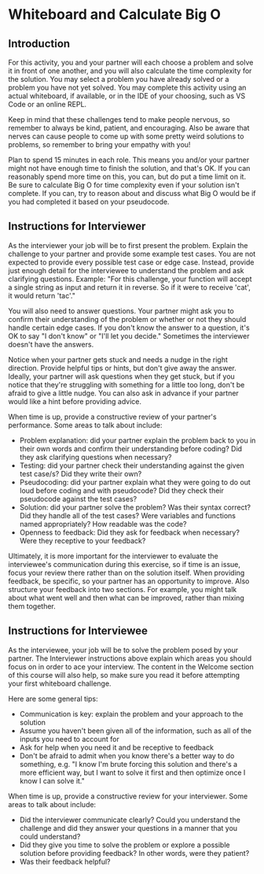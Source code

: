 # Whiteboard and Calculate Big O

## Introduction

For this activity, you and your partner will each choose a problem and solve it
in front of one another, and you will also calculate the time complexity for the
solution. You may select a problem you have already solved or a problem you have
not yet solved. You may complete this activity using an actual whiteboard, if
available, or in the IDE of your choosing, such as VS Code or an online REPL.

Keep in mind that these challenges tend to make people nervous, so remember to
always be kind, patient, and encouraging. Also be aware that nerves can cause
people to come up with some pretty weird solutions to problems, so remember to
bring your empathy with you!

Plan to spend 15 minutes in each role. This means you and/or your partner might
not have enough time to finish the solution, and that's OK. If you can
reasonably spend more time on this, you can, but do put a time limit on it. Be
sure to calculate Big O for time complexity even if your solution isn't
complete. If you can, try to reason about and discuss what Big O would be if you
had completed it based on your pseudocode.

## Instructions for Interviewer

As the interviewer your job will be to first present the problem. Explain the
challenge to your partner and provide some example test cases. You are not
expected to provide every possible test case or edge case. Instead, provide just
enough detail for the interviewee to understand the problem and ask clarifying
questions. Example: "For this challenge, your function will accept a single
string as input and return it in reverse. So if it were to receive 'cat', it
would return 'tac'."

You will also need to answer questions. Your partner might ask you to confirm
their understanding of the problem or whether or not they should handle certain
edge cases. If you don't know the answer to a question, it's OK to say "I don't
know" or "I'll let you decide." Sometimes the interviewer doesn't have the
answers.

Notice when your partner gets stuck and needs a nudge in the right direction.
Provide helpful tips or hints, but don't give away the answer. Ideally, your
partner will ask questions when they get stuck, but if you notice that they're
struggling with something for a little too long, don't be afraid to give a
little nudge. You can also ask in advance if your partner would like a hint
before providing advice.

When time is up, provide a constructive review of your partner's performance.
Some areas to talk about include:

- Problem explanation: did your partner explain the problem back to you in their
  own words and confirm their understanding before coding? Did they ask
  clarifying questions when necessary?
- Testing: did your partner check their understanding against the given test
  case/s? Did they write their own?
- Pseudocoding: did your partner explain what they were going to do out loud
  before coding and with pseudocode? Did they check their pseudocode against the
  test cases?
- Solution: did your partner solve the problem? Was their syntax correct? Did
  they handle all of the test cases? Were variables and functions named
  appropriately? How readable was the code?
- Openness to feedback: Did they ask for feedback when necessary? Were they
  receptive to your feedback?

Ultimately, it is more important for the interviewer to evaluate the
interviewee's communication during this exercise, so if time is an issue, focus
your review there rather than on the solution itself. When providing feedback,
be specific, so your partner has an opportunity to improve. Also structure your
feedback into two sections. For example, you might talk about what went well and
then what can be improved, rather than mixing them together.

## Instructions for Interviewee

As the interviewee, your job will be to solve the problem posed by your partner.
The Interviewer instructions above explain which areas you should focus on in
order to ace your interview. The content in the Welcome section of this course
will also help, so make sure you read it before attempting your first whiteboard
challenge.

Here are some general tips:

- Communication is key: explain the problem and your approach to the solution
- Assume you haven't been given all of the information, such as all of the
  inputs you need to account for
- Ask for help when you need it and be receptive to feedback
- Don't be afraid to admit when you know there's a better way to do something,
  e.g. "I know I'm brute forcing this solution and there's a more efficient way,
  but I want to solve it first and then optimize once I know I can solve it."

When time is up, provide a constructive review for your interviewer. Some areas
to talk about include:

- Did the interviewer communicate clearly? Could you understand the challenge
  and did they answer your questions in a manner that you could understand?
- Did they give you time to solve the problem or explore a possible solution
  before providing feedback? In other words, were they patient?
- Was their feedback helpful?
